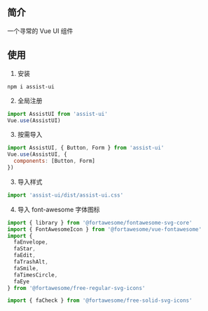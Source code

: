 ## 简介

一个寻常的 Vue UI 组件

## 使用

1. 安装

```
npm i assist-ui
```

2. 全局注册

```js
import AssistUI from 'assist-ui'
Vue.use(AssistUI)
```

3. 按需导入

```js
import AssistUI, { Button, Form } from 'assist-ui'
Vue.use(AssistUI, {
  components: [Button, Form]
})
```

3. 导入样式

```js
import 'assist-ui/dist/assist-ui.css'
```

4. 导入 font-awesome 字体图标

```js
import { library } from '@fortawesome/fontawesome-svg-core'
import { FontAwesomeIcon } from '@fortawesome/vue-fontawesome'
import {
  faEnvelope,
  faStar,
  faEdit,
  faTrashAlt,
  faSmile,
  faTimesCircle,
  faEye
} from '@fortawesome/free-regular-svg-icons'

import { faCheck } from '@fortawesome/free-solid-svg-icons'
```
